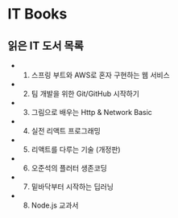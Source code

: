 # IT Books
## 읽은 IT 도서 목록

- 1. 스프링 부트와 AWS로 혼자 구현하는 웹 서비스 
- 2. 팀 개발을 위한 Git/GitHub 시작하기
- 3. 그림으로 배우는 Http & Network Basic
- 4. 실전 리액트 프로그래밍
- 5. 리액트를 다루는 기술 (개정판)
- 6. 오준석의 플러터 생존코딩
- 7. 밑바닥부터 시작하는 딥러닝
- 8. Node.js 교과서
